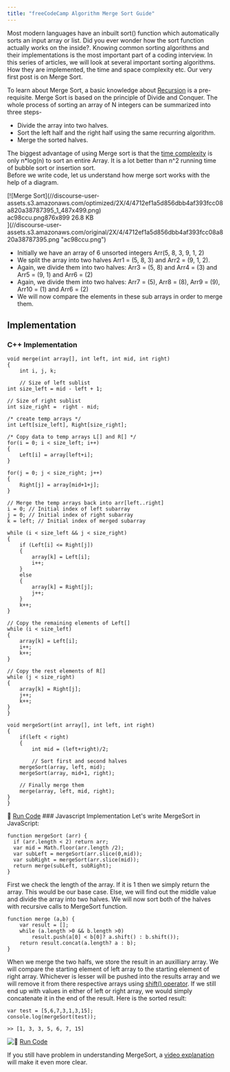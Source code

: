 ```yaml
---
title: "freeCodeCamp Algorithm Merge Sort Guide"
---
```


Most modern languages have an inbuilt sort() function which automatically sorts an input array or list. Did you ever wonder how the sort function actually works on the inside?. Knowing common sorting algorithms and their implementations is the most important part of a coding interview. In this series of articles, we will look at several important sorting algorithms. How they are implemented, the time and space complexity etc. Our very first post is on Merge Sort.

To learn about Merge Sort, a basic knowledge about [Recursion](http://programmers.stackexchange.com/questions/25052/in-plain-english-what-is-recursion) is a pre-requisite. Merge Sort is based on the principle of Divide and Conquer. The whole process of sorting an array of N integers can be summarized into three steps-

*   Divide the array into two halves.
*   Sort the left half and the right half using the same recurring algorithm.
*   Merge the sorted halves.

The biggest advantage of using Merge sort is that the [time complexity](https://www.youtube.com/watch?v=V42FBiohc6c&list=PL2_aWCzGMAwI9HK8YPVBjElbLbI3ufctn) is only n*log(n) to sort an entire Array. It is a lot better than n^2 running time of bubble sort or insertion sort.  
Before we write code, let us understand how merge sort works with the help of a diagram.

<div class="lightbox-wrapper">[![Merge Sort](//discourse-user-assets.s3.amazonaws.com/optimized/2X/4/4712ef1a5d856dbb4af393fcc08a820a38787395_1_487x499.png)

<div class="meta"><span class="filename">ac98ccu.png</span><span class="informations">876x899 26.8 KB</span><span class="expand"></span></div>](//discourse-user-assets.s3.amazonaws.com/original/2X/4/4712ef1a5d856dbb4af393fcc08a820a38787395.png "ac98ccu.png") </div>

*   Initially we have an array of 6 unsorted integers Arr(5, 8, 3, 9, 1, 2)
*   We split the array into two halves Arr1 = (5, 8, 3) and Arr2 = (9, 1, 2).
*   Again, we divide them into two halves: Arr3 = (5, 8) and Arr4 = (3) and Arr5 = (9, 1) and Arr6 = (2)
*   Again, we divide them into two halves: Arr7 = (5), Arr8 = (8), Arr9 = (9), Arr10 = (1) and Arr6 = (2)
*   We will now compare the elements in these sub arrays in order to merge them.

## Implementation

### C++ Implementation

    void merge(int array[], int left, int mid, int right)
    {
        int i, j, k;

        // Size of left sublist
    int size_left = mid - left + 1;

    // Size of right sublist
    int size_right =  right - mid;

    /* create temp arrays */
    int Left[size_left], Right[size_right];

    /* Copy data to temp arrays L[] and R[] */
    for(i = 0; i < size_left; i++)
    {
        Left[i] = array[left+i];
    }

    for(j = 0; j < size_right; j++)
    {
        Right[j] = array[mid+1+j];
    }

    // Merge the temp arrays back into arr[left..right]
    i = 0; // Initial index of left subarray
    j = 0; // Initial index of right subarray
    k = left; // Initial index of merged subarray

    while (i < size_left && j < size_right)
    {
        if (Left[i] <= Right[j])
        {
            array[k] = Left[i];
            i++;
        }
        else
        {
            array[k] = Right[j];
            j++;
        }
        k++;
    }

    // Copy the remaining elements of Left[]
    while (i < size_left)
    {
        array[k] = Left[i];
        i++;
        k++;
    }

    // Copy the rest elements of R[]
    while (j < size_right)
    {
        array[k] = Right[j];
        j++;
        k++;
    }
    }

    void mergeSort(int array[], int left, int right)
    {
        if(left < right)
        {
            int mid = (left+right)/2;

            // Sort first and second halves
        mergeSort(array, left, mid);
        mergeSort(array, mid+1, right);

        // Finally merge them
        merge(array, left, mid, right);
    }
    }

:rocket: [Run Code](https://repl.it/CYVc/1) ### Javascript Implementation Let's write MergeSort in JavaScript:  

    function mergeSort (arr) {
      if (arr.length < 2) return arr;
      var mid = Math.floor(arr.length /2);
      var subLeft = mergeSort(arr.slice(0,mid));
      var subRight = mergeSort(arr.slice(mid));
      return merge(subLeft, subRight);
    }

First we check the length of the array. If it is 1 then we simply return the array. This would be our base case. Else, we will find out the middle value and divide the array into two halves. We will now sort both of the halves with recursive calls to MergeSort function.  

    function merge (a,b) {
        var result = [];
        while (a.length >0 && b.length >0)
            result.push(a[0] < b[0]? a.shift() : b.shift());
        return result.concat(a.length? a : b);
    }

When we merge the two halfs, we store the result in an auxilliary array. We will compare the starting element of left array to the starting element of right array. Whichever is lesser will be pushed into the results array and we will remove it from there respective arrays using [shift() operator](https://github.com/FreeCodeCamp/FreeCodeCamp/wiki/js-Array-prototype-shift). If we still end up with values in either of left or right array, we would simply concatenate it in the end of the result. Here is the sorted result:  

    var test = [5,6,7,3,1,3,15];
    console.log(mergeSort(test));

    >> [1, 3, 3, 5, 6, 7, 15]

![:rocket:](https://forum.freecodecamp.com/images/emoji/emoji_one/rocket.png?v=3 ":rocket:") [Run Code](https://repl.it/CYVd)

If you still have problem in understanding MergeSort, a [video explanation](https://www.youtube.com/watch?v=TzeBrDU-JaY) will make it even more clear.
